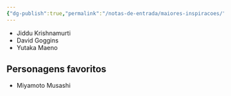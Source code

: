 ```yaml
---
{"dg-publish":true,"permalink":"/notas-de-entrada/maiores-inspiracoes/","tags":["Romário👤"],"updated":"2024-02-24T13:34:34.202-03:00"}
---
```



- Jiddu Krishnamurti
- David Goggins
- Yutaka Maeno

## Personagens favoritos

- Miyamoto Musashi